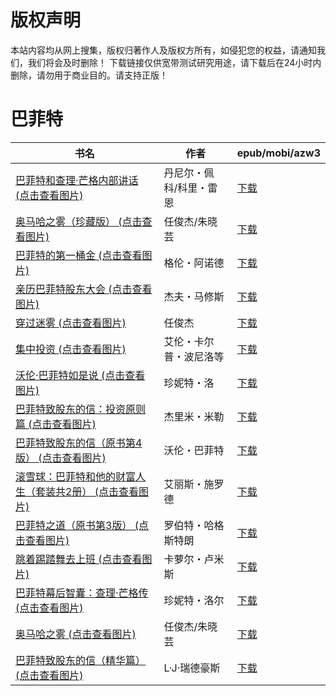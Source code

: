 # 版权声明

本站内容均从网上搜集，版权归著作人及版权方所有，如侵犯您的权益，请通知我们，我们将会及时删除！ 下载链接仅供宽带测试研究用途，请下载后在24小时内删除，请勿用于商业目的。请支持正版！

# 巴菲特

| 书名 | 作者 | epub/mobi/azw3 |
| --- | --- | --- |
| [巴菲特和查理·芒格内部讲话 (点击查看图片)](https://www.dushupai.com/attachment/2024/06/10/f6d236d5940f8d92.jpg) | 丹尼尔・佩科/科里・雷恩 | [下载](https://url89.ctfile.com/f/31084289-1356999487-966255?p=8866) |
| [奥马哈之雾（珍藏版） (点击查看图片)](https://www.dushupai.com/attachment/2024/06/10/75acbeaf76714e60.jpg) | 任俊杰/朱晓芸 | [下载](https://url89.ctfile.com/f/31084289-1356998941-39104e?p=8866) |
| [巴菲特的第一桶金 (点击查看图片)](https://www.dushupai.com/attachment/2024/06/08/69af965d1986194a.jpg) | 格伦・阿诺德 | [下载](https://url89.ctfile.com/f/31084289-1357044766-53160b?p=8866) |
| [亲历巴菲特股东大会 (点击查看图片)](https://www.dushupai.com/attachment/2024/06/08/46df0cb9824f2bf8.jpg) | 杰夫・马修斯 | [下载](https://url89.ctfile.com/f/31084289-1357044529-2e4018?p=8866) |
| [穿过迷雾 (点击查看图片)](https://www.dushupai.com/attachment/2024/06/07/4208bf5ba2489920.jpg) | 任俊杰 | [下载](https://url89.ctfile.com/f/31084289-1357042663-cec773?p=8866) |
| [集中投资 (点击查看图片)](https://www.dushupai.com/attachment/2024/06/07/7ba0bf28be7ffb2c.jpg) | 艾伦・卡尔普・波尼洛等 | [下载](https://url89.ctfile.com/f/31084289-1357039054-d0d956?p=8866) |
| [沃伦·巴菲特如是说 (点击查看图片)](https://www.dushupai.com/attachment/2024/06/07/b62d2903a073df55.jpg) | 珍妮特・洛 | [下载](https://url89.ctfile.com/f/31084289-1357038517-e8a9af?p=8866) |
| [巴菲特致股东的信：投资原则篇 (点击查看图片)](https://www.dushupai.com/attachment/2024/06/05/41f1dea6b028e722.jpg) | 杰里米・米勒 | [下载](https://url89.ctfile.com/f/31084289-1357027714-2bcfdf?p=8866) |
| [巴菲特致股东的信（原书第4版） (点击查看图片)](https://www.dushupai.com/attachment/2024/06/03/4daffec59dea4744.jpg) | 沃伦・巴菲特 | [下载](https://url89.ctfile.com/f/31084289-1357018690-8db8c7?p=8866) |
| [滚雪球：巴菲特和他的财富人生（套装共2册） (点击查看图片)](https://www.dushupai.com/attachment/2024/06/03/5283af8f8e0ecec8.jpg) | 艾丽斯・施罗德 | [下载](https://url89.ctfile.com/f/31084289-1357018714-bcdbf5?p=8866) |
| [巴菲特之道（原书第3版） (点击查看图片)](https://www.dushupai.com/attachment/2024/06/03/aa6ec584688089b4.jpg) | 罗伯特・哈格斯特朗 | [下载](https://url89.ctfile.com/f/31084289-1357017424-7fb305?p=8866) |
| [跳着踢踏舞去上班 (点击查看图片)](https://www.dushupai.com/attachment/2024/06/03/3ebd28a91208c315.jpg) | 卡萝尔・卢米斯 | [下载](https://url89.ctfile.com/f/31084289-1357016587-6c0488?p=8866) |
| [巴菲特幕后智囊：查理·芒格传 (点击查看图片)](https://www.dushupai.com/attachment/2024/06/03/059d0b66f3176299.jpg) | 珍妮特・洛尔 | [下载](https://url89.ctfile.com/f/31084289-1357014946-1126b6?p=8866) |
| [奥马哈之雾 (点击查看图片)](https://www.dushupai.com/attachment/2024/06/01/12a5d367d8f49dd4.jpg) | 任俊杰/朱晓芸 | [下载](https://url89.ctfile.com/f/31084289-1357007716-7c104a?p=8866) |
| [巴菲特致股东的信（精华篇） (点击查看图片)](https://www.dushupai.com/attachment/2024/06/01/9d20bab77ae3bcc2.jpg) | L·J·瑞德豪斯 | [下载](https://url89.ctfile.com/f/31084289-1357007083-5bd3a2?p=8866) |
